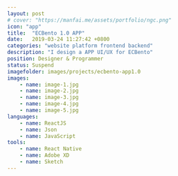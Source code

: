 ```yaml
---
layout: post
# cover: "https://manfai.me/assets/portfolio/ngc.png"
icon: "app"
title:  "ECBento 1.0 APP"
date:   2019-03-24 11:27:42 +0800
categories: "website platform frontend backend"
description: "I design a APP UI/UX for ECBento"
position: Designer & Programmer
status: Suspend
imagefolder: images/projects/ecbento-app1.0
images:
    - name: image-1.jpg
    - name: image-2.jpg
    - name: image-3.jpg
    - name: image-4.jpg
    - name: image-5.jpg
languages: 
    - name: ReactJS
    - name: Json
    - name: JavaScript
tools: 
    - name: React Native
    - name: Adobe XD
    - name: Sketch
---
```

